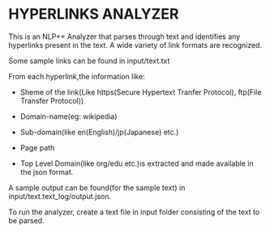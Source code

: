 # HYPERLINKS ANALYZER

This is an NLP++ Analyzer that parses through text and identifies any hyperlinks present in the text. A wide variety of link formats are recognized.

Some sample links can be found in input/text.txt

From each hyperlink,the information like:

- Sheme of the link(Like https(Secure Hypertext Tranfer Protocol), ftp(File Transfer Protocol))

- Domain-name(eg: wikipedia)
 
- Sub-domain(like en(English)/jp(Japanese) etc.)

- Page path

- Top Level Domain(like org/edu etc.)is extracted and made available in the json format.

A sample output can be found(for the sample text) in input/text.text_log/output.json.

To run the analyzer, create a text file in input folder consisting of the text to be parsed.
